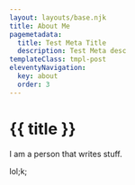 ```yaml
---
layout: layouts/base.njk
title: About Me
pagemetadata:
  title: Test Meta Title
  description: Test Meta desc
templateClass: tmpl-post
eleventyNavigation:
  key: about
  order: 3
---
```

# {{ title }}

I am a person that writes stuff.

lol;k;